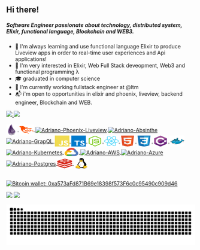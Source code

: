 ## Hi there!

##### Software Engineer passionate about technology, distributed system, Elixir, functional language, Blockchain and WEB3.

- 🚀 I'm always learning and use functional language Elixir to produce Liveview apps in order to real-time user experiences and Api applications!
- 👀 I'm very interested in Elixir, Web Full Stack deveopment, Web3 and functional programming λ
- 🎓 graduated in computer science
- 🙂 I'm currently working fullstack engineer at @ltm
- 📬 i'm open to opportunities in elixir and phoenix, liveview, backend engineer, Blockchain and WEB.

 <div>
  <a href="https://github.com/adrianomota">
  <img height="180em" src="https://github-readme-stats.vercel.app/api?username=adrianomota&show_icons=true&theme=tokyonight&include_all_commits=true&count_private=true"/>
  <img height="180em" src="https://github-readme-stats.vercel.app/api/top-langs/?username=adrianomota&layout=compact&langs_count=7&theme=tokyonight"/>
</div>
<div style="display: inline_block"><br>
    <img align="center" alt="Adriano-Elixir" height="30" width="30" src="https://raw.githubusercontent.com/devicons/devicon/master/icons/elixir/elixir-original.svg"> 
  <img align="center" alt="Adriano-Phoenix" height="30" width="40" src="https://raw.githubusercontent.com/devicons/devicon/master/icons/phoenix/phoenix-original.svg"> 
   <img align="center" alt="Adriano-Phoenix-Liveview" height="30" width="40" src="https://miro.medium.com/max/875/1*sG-2Fe0vjyNulQmCPnKQfw.jpeg"> 
  <img align="center" alt="Adriano-Absinthe" height="30" width="30" src="https://avatars.githubusercontent.com/u/16964118?s=200&v=4">
  <img align="center" alt="Adriano-GrapQL" height="30" width="30" src="https://encrypted-tbn0.gstatic.com/images?q=tbn:ANd9GcSTuu_-HM9R0kh_UBNO0eWsJAwdODv5xh9bsdivqW2KilTqowTxKdWrWe4U2UTQNjSeWoU&usqp=CAU">
  <img align="center" alt="Adriano-Js" height="30" width="40" src="https://raw.githubusercontent.com/devicons/devicon/master/icons/javascript/javascript-plain.svg">
  <img align="center" alt="Adriano-Ts" height="30" width="40" src="https://raw.githubusercontent.com/devicons/devicon/master/icons/typescript/typescript-plain.svg">
   <img align="center" alt="Adriano-Js" height="30" width="40" src="https://raw.githubusercontent.com/devicons/devicon/master/icons/nodejs/nodejs-plain.svg">
  <img align="center" alt="Adriano-React" height="30" width="40" src="https://raw.githubusercontent.com/devicons/devicon/master/icons/react/react-original.svg">
  <img align="center" alt="Adriano-HTML" height="30" width="40" src="https://raw.githubusercontent.com/devicons/devicon/master/icons/html5/html5-original.svg">
  <img align="center" alt="Adriano-CSS" height="30" width="40" src="https://raw.githubusercontent.com/devicons/devicon/master/icons/css3/css3-original.svg">
  <img align="center" alt="Adriano-Csharp" height="30" width="40" src="https://raw.githubusercontent.com/devicons/devicon/master/icons/csharp/csharp-original.svg">
  <img align="center" alt="Adriano-Docker" height="30" width="40" src="https://raw.githubusercontent.com/devicons/devicon/master/icons/docker/docker-original.svg">   <img align="center" alt="Adriano-Kubernetes" height="30" width="40" src="https://www.logo.wine/a/logo/Kubernetes/Kubernetes-Logo.wine.svg">       
  <img align="center" alt="Adriano-GCP" height="30" width="40" src="https://raw.githubusercontent.com/devicons/devicon/master/icons/googlecloud/googlecloud-original.svg">
 <img align="center" alt="Adriano-AWS" height="30" width="40" src="https://cdn.icon-icons.com/icons2/2107/PNG/512/file_type_aws_icon_130732.png">
  <img align="center" alt="Adriano-Azure" height="30" width="40" src="https://img.icons8.com/color/452/azure-1.png">
   <img align="center" alt="Adriano-Postgres" height="30" width="40" src="https://user-images.githubusercontent.com/24623425/36042969-f87531d4-0d8a-11e8-9dee-e87ab8c6a9e3.png">
  <img align="center" alt="Adriano-Js" height="30" width="40" src="https://raw.githubusercontent.com/devicons/devicon/master/icons/redis/redis-plain.svg">
  <img align="center" alt="Adriano-Js" height="30" width="40" src="https://raw.githubusercontent.com/devicons/devicon/master/icons/linux/linux-original.svg">

</div>
  
  ##

 <img src="https://cdn3.emoji.gg/emojis/1487-bitcoin.png" width="10px" height="10px" alt="Bitcoin"> wallet: 0xa573aFd871B69e18398f573F6c0c95490c909d46
 <br/>
<div> 
  <a href = "mailto:adrianowsh@gmail.com"><img src="https://img.shields.io/badge/-Gmail-%23333?style=for-the-badge&logo=gmail&logoColor=white" target="_blank"></a>
 <a href="https://www.linkedin.com/in/adrianomota-8a278531" target="_blank"><img src="https://img.shields.io/badge/-LinkedIn-%230077B5?style=for-the-badge&logo=linkedin&logoColor=white" target="_blank"></a> 

![Snake animation](https://github.com/adrianomota/adrianomota/blob/output/github-contribution-grid-snake.svg)
</div>

